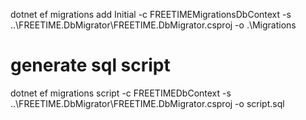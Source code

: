 dotnet ef migrations add Initial -c FREETIMEMigrationsDbContext -s ..\FREETIME.DbMigrator\FREETIME.DbMigrator.csproj -o .\Migrations


# generate sql script 
dotnet ef migrations script -c FREETIMEDbContext -s ..\FREETIME.DbMigrator\FREETIME.DbMigrator.csproj -o script.sql